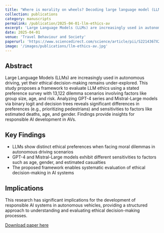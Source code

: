 ```yaml
---
title: "Where is morality on wheels? Decoding large language model (LLM)-driven decision in the ethical dilemmas of autonomous vehicles"
collection: publications
category: manuscripts
permalink: /publication/2025-04-01-llm-ethics-av
excerpt: 'Large Language Models (LLMs) are increasingly used in autonomous driving, yet their ethical decision-making remains under-explored. This study proposes a framework to evaluate LLM ethics using a stated preference survey with 13,122 dilemma scenarios.'
date: 2025-04-01
venue: 'Travel Behaviour and Society'
paperurl: 'https://www.sciencedirect.com/science/article/pii/S2214367X25000572'
image: '/images/publications/llm-ethics-av.jpg'
---
```


## Abstract

Large Language Models (LLMs) are increasingly used in autonomous driving, yet their ethical decision-making remains under-explored. This study proposes a framework to evaluate LLM ethics using a stated preference survey with 13,122 dilemma scenarios involving factors like group size, age, and risk. Analyzing GPT-4 series and Mistral-Large models via binary logit and decision trees reveals significant differences in preferences (e.g., prioritizing pedestrians) and sensitivities to factors like estimated deaths, age, and gender. Findings provide insights for responsible AI development in AVs.

## Key Findings

- LLMs show distinct ethical preferences when facing moral dilemmas in autonomous driving scenarios
- GPT-4 and Mistral-Large models exhibit different sensitivities to factors such as age, gender, and estimated casualties
- The proposed framework enables systematic evaluation of ethical decision-making in AI systems

## Implications

This research has significant implications for the development of responsible AI systems in autonomous vehicles, providing a structured approach to understanding and evaluating ethical decision-making processes.

[Download paper here](https://doi.org/10.1016/j.tbs.2025.101039)
